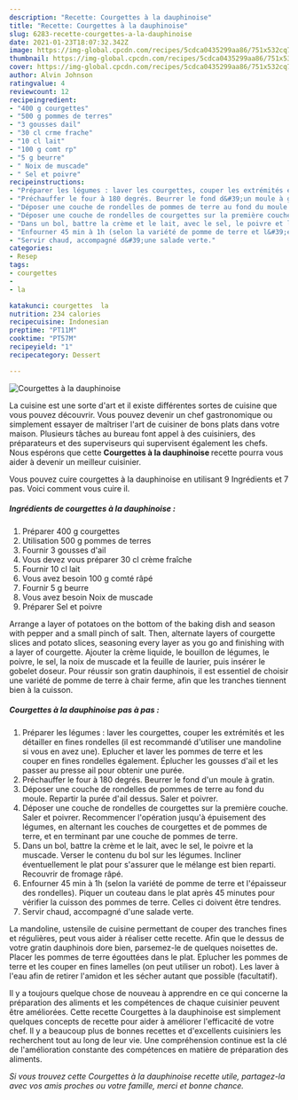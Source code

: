 ```yaml
---
description: "Recette: Courgettes à la dauphinoise"
title: "Recette: Courgettes à la dauphinoise"
slug: 6283-recette-courgettes-a-la-dauphinoise
date: 2021-01-23T18:07:32.342Z
image: https://img-global.cpcdn.com/recipes/5cdca0435299aa86/751x532cq70/courgettes-a-la-dauphinoise-photo-principale-de-la-recette.jpg
thumbnail: https://img-global.cpcdn.com/recipes/5cdca0435299aa86/751x532cq70/courgettes-a-la-dauphinoise-photo-principale-de-la-recette.jpg
cover: https://img-global.cpcdn.com/recipes/5cdca0435299aa86/751x532cq70/courgettes-a-la-dauphinoise-photo-principale-de-la-recette.jpg
author: Alvin Johnson
ratingvalue: 4
reviewcount: 12
recipeingredient:
- "400 g courgettes"
- "500 g pommes de terres"
- "3 gousses dail"
- "30 cl crme frache"
- "10 cl lait"
- "100 g comt rp"
- "5 g beurre"
- " Noix de muscade"
- " Sel et poivre"
recipeinstructions:
- "Préparer les légumes : laver les courgettes, couper les extrémités et les détailler en fines rondelles (il est recommandé d&#39;utiliser une mandoline si vous en avez une). Eplucher et laver les pommes de terre et les couper en fines rondelles également. Éplucher les gousses d&#39;ail et les passer au presse ail pour obtenir une purée."
- "Préchauffer le four à 180 degrés. Beurrer le fond d&#39;un moule à gratin."
- "Déposer une couche de rondelles de pommes de terre au fond du moule. Repartir la purée d&#39;ail dessus. Saler et poivrer."
- "Déposer une couche de rondelles de courgettes sur la première couche. Saler et poivrer. Recommencer l&#39;opération jusqu&#39;à épuisement des légumes, en alternant les couches de courgettes et de pommes de terre, et en terminant par une couche de pommes de terre."
- "Dans un bol, battre la crème et le lait, avec le sel, le poivre et la muscade. Verser le contenu du bol sur les légumes. Incliner éventuellement le plat pour s&#39;assurer que le mélange est bien reparti. Recouvrir de fromage râpé."
- "Enfourner 45 min à 1h (selon la variété de pomme de terre et l&#39;épaisseur des rondelles). Piquer un couteau dans le plat après 45 minutes pour vérifier la cuisson des pommes de terre. Celles ci doivent être tendres."
- "Servir chaud, accompagné d&#39;une salade verte."
categories:
- Resep
tags:
- courgettes
- 
- la

katakunci: courgettes  la 
nutrition: 234 calories
recipecuisine: Indonesian
preptime: "PT11M"
cooktime: "PT57M"
recipeyield: "1"
recipecategory: Dessert

---
```



![Courgettes à la dauphinoise](https://img-global.cpcdn.com/recipes/5cdca0435299aa86/751x532cq70/courgettes-a-la-dauphinoise-photo-principale-de-la-recette.jpg)

La cuisine est une sorte d'art et il existe différentes sortes de cuisine que vous pouvez découvrir. Vous pouvez devenir un chef gastronomique ou simplement essayer de maîtriser l'art de cuisiner de bons plats dans votre maison. Plusieurs tâches au bureau font appel à des cuisiniers, des préparateurs et des superviseurs qui supervisent également les chefs. Nous espérons que cette <strong> Courgettes à la dauphinoise </strong> recette pourra vous aider à devenir un meilleur cuisinier.

<!--inarticleads1-->

Vous pouvez cuire courgettes à la dauphinoise en utilisant 9 Ingrédients et 7 pas. Voici comment vous cuire il.

##### Ingrédients de courgettes à la dauphinoise :

1. Préparer 400 g courgettes
1. Utilisation 500 g pommes de terres
1. Fournir 3 gousses d&#39;ail
1. Vous devez vous préparer 30 cl crème fraîche
1. Fournir 10 cl lait
1. Vous avez besoin 100 g comté râpé
1. Fournir 5 g beurre
1. Vous avez besoin  Noix de muscade
1. Préparer  Sel et poivre


Arrange a layer of potatoes on the bottom of the baking dish and season with pepper and a small pinch of salt. Then, alternate layers of courgette slices and potato slices, seasoning every layer as you go and finishing with a layer of courgette. Ajouter la crème liquide, le bouillon de légumes, le poivre, le sel, la noix de muscade et la feuille de laurier, puis insérer le gobelet doseur. Pour réussir son gratin dauphinois, il est essentiel de choisir une variété de pomme de terre à chair ferme, afin que les tranches tiennent bien à la cuisson. 

<!--inarticleads2-->

##### Courgettes à la dauphinoise pas à pas :

1. Préparer les légumes : laver les courgettes, couper les extrémités et les détailler en fines rondelles (il est recommandé d&#39;utiliser une mandoline si vous en avez une). Eplucher et laver les pommes de terre et les couper en fines rondelles également. Éplucher les gousses d&#39;ail et les passer au presse ail pour obtenir une purée.
1. Préchauffer le four à 180 degrés. Beurrer le fond d&#39;un moule à gratin.
1. Déposer une couche de rondelles de pommes de terre au fond du moule. Repartir la purée d&#39;ail dessus. Saler et poivrer.
1. Déposer une couche de rondelles de courgettes sur la première couche. Saler et poivrer. Recommencer l&#39;opération jusqu&#39;à épuisement des légumes, en alternant les couches de courgettes et de pommes de terre, et en terminant par une couche de pommes de terre.
1. Dans un bol, battre la crème et le lait, avec le sel, le poivre et la muscade. Verser le contenu du bol sur les légumes. Incliner éventuellement le plat pour s&#39;assurer que le mélange est bien reparti. Recouvrir de fromage râpé.
1. Enfourner 45 min à 1h (selon la variété de pomme de terre et l&#39;épaisseur des rondelles). Piquer un couteau dans le plat après 45 minutes pour vérifier la cuisson des pommes de terre. Celles ci doivent être tendres.
1. Servir chaud, accompagné d&#39;une salade verte.


La mandoline, ustensile de cuisine permettant de couper des tranches fines et régulières, peut vous aider à réaliser cette recette. Afin que le dessus de votre gratin dauphinois dore bien, parsemez-le de quelques noisettes de. Placer les pommes de terre égouttées dans le plat. Eplucher les pommes de terre et les couper en fines lamelles (on peut utiliser un robot). Les laver à l&#39;eau afin de retirer l&#39;amidon et les sécher autant que possible (facultatif). 

<!--inarticleads1-->

<p>
Il y a toujours quelque chose de nouveau à apprendre en ce qui concerne la préparation des aliments et les compétences de chaque cuisinier peuvent être améliorées. Cette recette Courgettes à la dauphinoise est simplement quelques concepts de recette pour aider à améliorer l'efficacité de votre chef. Il y a beaucoup plus de bonnes recettes et d'excellents cuisiniers les recherchent tout au long de leur vie. Une compréhension continue est la clé de l'amélioration constante des compétences en matière de préparation des aliments.
</p>

<p>
<i>Si vous trouvez cette Courgettes à la dauphinoise recette utile, partagez-la avec vos amis proches ou votre famille, merci et bonne chance.</i>
</p>

